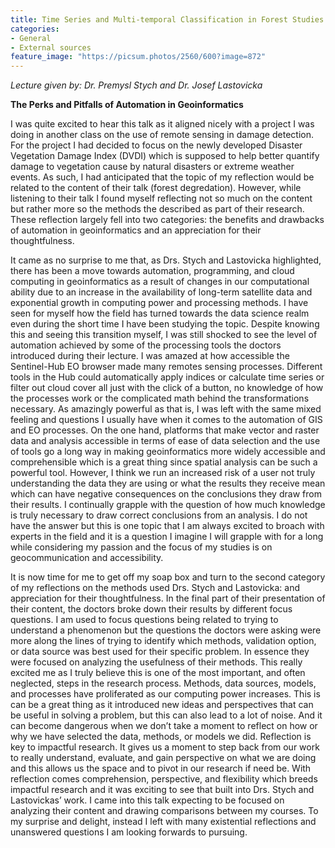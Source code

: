 ```yaml
---
title: Time Series and Multi-temporal Classification in Forest Studies 
categories:
- General
- External sources
feature_image: "https://picsum.photos/2560/600?image=872"
---
```

*Lecture given by: Dr. Premysl Stych and Dr. Josef Lastovicka* 

**The Perks and Pitfalls of Automation in Geoinformatics** 

I was quite excited to hear this talk as it aligned nicely with a project I was doing in another class on the use of remote sensing in damage detection. For the project I had decided to focus on the newly developed Disaster Vegetation Damage Index (DVDI) which is supposed to help better quantify damage to vegetation cause by natural disasters or extreme weather events. As such, I had anticipated that the topic of my reflection would be related to the content of their talk (forest degredation). However, while listening to their talk I found myself reflecting not so much on the content but rather more so the methods the described as part of their research. These reflection largely fell into two categories: the benefits and drawbacks of automation in geoinformatics and an appreciation for their thoughtfulness. 

It came as no surprise to me that, as Drs. Stych and Lastovicka highlighted, there has been a move towards automation, programming, and cloud computing in geoinformatics as a result of changes in our computational ability due to an increase in the availability of long-term satellite data and exponential growth in computing power and processing methods. I have seen for myself how the field has turned towards the data science realm even during the short time I have been studying the topic. Despite knowing this and seeing this transition myself, I was still shocked to see the level of automation achieved by some of the processing tools the doctors introduced during their lecture. I was amazed at how accessible the Sentinel-Hub EO browser made many remotes sensing processes. Different tools in the Hub could automatically apply indices or calculate time series or filter out cloud cover all just with the click of a button, no knowledge of how the processes work or the complicated math behind the transformations necessary. As amazingly powerful as that is, I was left with the same mixed feeling and questions I usually have when it comes to the automation of GIS and EO processes. On the one hand, platforms that make vector and raster data and analysis accessible in terms of ease of data selection and the use of tools go a long way in making geoinformatics more widely accessible and comprehensible which is a great thing since spatial analysis can be such a powerful tool. However, I think we run an increased risk of a user not truly understanding the data they are using or what the results they receive mean which can have negative consequences on the conclusions they draw from their results. I continually grapple with the question of how much knowledge is truly necessary to draw correct conclusions from an analysis. I do not have the answer but this is one topic that I am always excited to broach with experts in the field and it is a question I imagine I will grapple with for a long while considering my passion and the focus of my studies is on geocommunication and accessibility. 

It is now time for me to get off my soap box and turn to the second category of my reflections on the methods used Drs. Stych and Lastovicka: and appreciation for their thoughtfulness. In the final part of their presentation of their content, the doctors broke down their results by different focus questions. I am used to focus questions being related to trying to understand a phenomenon but the questions the doctors were asking were more along the lines of trying to identify which methods, validation option, or data source was best used for their specific problem. In essence they were focused on analyzing the usefulness of their methods. This really excited me as I truly believe this is one of the most important, and often neglected, steps in the research process. Methods, data sources, models, and processes have proliferated as our computing power increases. This is can be a great thing as it introduced new ideas and perspectives that can be useful in solving a problem, but this can also lead to a lot of noise. And it can become dangerous when we don’t take a moment to reflect on how or why we have selected the data, methods, or models we did. Reflection is key to impactful research. It gives us a moment to step back from our work to really understand, evaluate, and gain perspective on what we are doing and this allows us the space and to pivot in our research if need be. With reflection comes comprehension, perspective, and flexibility which breeds impactful research and it was exciting to see that built into Drs. Stych and Lastovickas’ work. I came into this talk expecting to be focused on analyzing their content and drawing comparisons between my courses. To my surprise and delight, instead I left with many existential reflections and unanswered questions I am looking forwards to pursuing.
